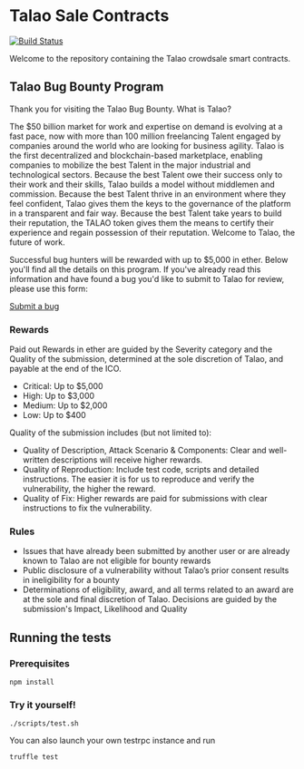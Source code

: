 # Talao Sale Contracts

[![Build Status](https://travis-ci.org/Blockchainpartner/talao-crowdsale.svg?branch=master)](https://travis-ci.org/Blockchainpartner/talao-crowdsale)

Welcome to the repository containing the Talao crowdsale smart contracts.

## Talao Bug Bounty Program

Thank you for visiting the Talao Bug Bounty.
What is Talao?

The $50 billion market for work and expertise on demand is evolving at a fast pace, now with more than 100 million freelancing Talent engaged by companies around the world who are looking for business agility.
Talao is the first decentralized and blockchain-based marketplace, enabling companies to mobilize the best Talent in the major industrial and technological sectors.
Because the best Talent owe their success only to their work and their skills, Talao builds a model without middlemen and commission.
Because the best Talent thrive in an environment where they feel confident, Talao gives them the keys to the governance of the platform in a transparent and fair way.
Because the best Talent take years to build their reputation, the TALAO token gives them the means to certify their experience and regain possession of their reputation.
Welcome to Talao, the future of work.

Successful bug hunters will be rewarded with up to $5,000 in ether. Below you'll find all the details on this program.
If you've already read this information and have found a bug you'd like to submit to Talao for review, please use this form:

[Submit a bug](https://goo.gl/forms/XHqChHPzqQbmaDPx1)

### Rewards

Paid out Rewards in ether are guided by the Severity category and the Quality of the submission, determined at the sole discretion of Talao, and payable at the end of the ICO.

* Critical: Up to $5,000
* High: Up to $3,000
* Medium: Up to $2,000
* Low: Up to $400

Quality of the submission includes (but not limited to):

* Quality of Description, Attack Scenario & Components: Clear and well-written descriptions will receive higher rewards.
* Quality of Reproduction: Include test code, scripts and detailed instructions. The easier it is for us to reproduce and verify the vulnerability, the higher the reward.
* Quality of Fix: Higher rewards are paid for submissions with clear instructions to fix the vulnerability.

### Rules

* Issues that have already been submitted by another user or are already known to Talao are not eligible for bounty rewards
* Public disclosure of a vulnerability without Talao’s prior consent results in ineligibility for a bounty
* Determinations of eligibility, award, and all terms related to an award are at the sole and final discretion of Talao. Decisions are guided by the submission's Impact, Likelihood and Quality


## Running the tests

### Prerequisites

```
npm install
```

### Try it yourself!

```
./scripts/test.sh
```

You can also launch your own testrpc instance and run

```
truffle test
```
